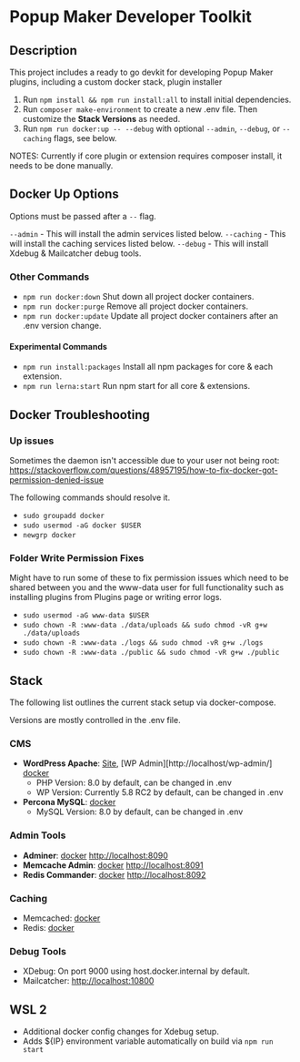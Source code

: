 # Popup Maker Developer Toolkit


## Description

This project includes a ready to go devkit for developing Popup Maker plugins, including a custom docker stack, plugin installer

1. Run `npm install && npm run install:all` to install initial dependencies.
2. Run `composer make-environment` to create a new .env file. Then customize the **Stack Versions** as needed.
3. Run `npm run docker:up -- --debug` with optional `--admin`, `--debug`, or `--caching` flags, see below.
<!-- 4. Run `npm run install:plugins` to install Popup Maker and selected extensions. -->

NOTES: Currently if core plugin or extension requires composer install, it needs to be done manually.

## Docker Up Options

Options must be passed after a `--` flag.

`--admin` - This will install the admin services listed below.
`--caching` - This will install the caching services listed below.
`--debug` - This will install Xdebug & Mailcatcher debug tools.

### Other Commands

- `npm run docker:down` Shut down all project docker containers.
- `npm run docker:purge` Remove all project docker containers.
- `npm run docker:update` Update all project docker containers after an .env version change.
#### Experimental Commands
- `npm run install:packages` Install all npm packages for core & each extension.
- `npm run lerna:start` Run npm start for all core & extensions.

## Docker Troubleshooting

### Up issues

Sometimes the daemon isn't accessible due to your user not being root: https://stackoverflow.com/questions/48957195/how-to-fix-docker-got-permission-denied-issue

The following commands should resolve it.

- `sudo groupadd docker`
- `sudo usermod -aG docker $USER`
- `newgrp docker`

### Folder Write Permission Fixes

Might have to run some of these to fix permission issues which need to be shared between you and the www-data user for full functionality such as installing plugins from Plugins page or writing error logs.

- `sudo usermod -aG www-data $USER`
- `sudo chown -R :www-data ./data/uploads && sudo chmod -vR g+w ./data/uploads`
- `sudo chown -R :www-data ./logs && sudo chmod -vR g+w ./logs`
- `sudo chown -R :www-data ./public && sudo chmod -vR g+w ./public`

## Stack

The following list outlines the current stack setup via docker-compose.

Versions are mostly controlled in the .env file.

### CMS

- **WordPress Apache**: [Site](http://localhost), [WP Admin][http://localhost/wp-admin/] [docker](https://hub.docker.com/_/wordpress/)
  - PHP Version: 8.0 by default, can be changed in .env
  - WP Version: Currently 5.8 RC2 by default, can be changed in .env
- **Percona MySQL**: [docker](https://hub.docker.com/_/percona/)
  - MySQL Version: 8.0 by default, can be changed in .env

### Admin Tools

- **Adminer**: [docker](https://hub.docker.com/_/adminer) [http://localhost:8090](http://localhost:8090)
- **Memcache Admin**: [docker](https://hub.docker.com/r/jahacdropboxa/memcached) [http://localhost:8091](http://localhost:8091)
- **Redis Commander**: [docker](rediscommander/redis-commander) [http://localhost:8092](http://localhost:8092)

### Caching

- Memcached: [docker](https://hub.docker.com/_/memcached/)
- Redis: [docker](https://hub.docker.com/_/redis/)

### Debug Tools

- XDebug: On port 9000 using host.docker.internal by default.
- Mailcatcher: [http://localhost:10800](http://localhost:10800)

## WSL 2

- Additional docker config changes for Xdebug setup.
- Adds ${IP} environment variable automatically on build via `npm run start`
